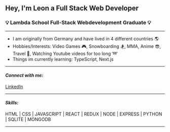 ## Hey, I'm Leon a Full Stack Web Developer

### 💡 Lambda School Full-Stack Webdevelopment Graduate 💡
------------------------------------------------------------------------------
 
* I am originally from Germany and have lived in 4 different countries :earth_americas:
* Hobbies/Interests: Video Games :video_game:, Snowboarding :snowboarder:, MMA, Anime :sunglasses:, Travel :briefcase:, Watching Youtube videos for too long :loop:
* Things im currently learning: TypeScript, Next.js
-------------------------------------------------------------------------------
#### ***Connect with me:***
[LinkedIn](https://www.linkedin.com/in/leon-nasswetter-161811178/)

-------------------------------------------------------------------------------
#### ***Skills:***
HTML | CSS | JAVASCRIPT | REACT | REDUX | NODE | EXPRESS | PYTHON | SQLITE | MONGODB

-------------------------------------------------------------------------------
